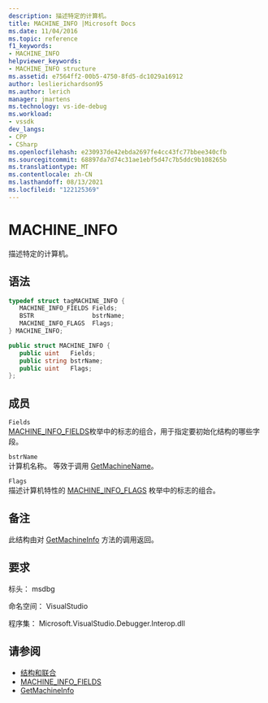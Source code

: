 ```yaml
---
description: 描述特定的计算机。
title: MACHINE_INFO |Microsoft Docs
ms.date: 11/04/2016
ms.topic: reference
f1_keywords:
- MACHINE_INFO
helpviewer_keywords:
- MACHINE_INFO structure
ms.assetid: e7564ff2-00b5-4750-8fd5-dc1029a16912
author: leslierichardson95
ms.author: lerich
manager: jmartens
ms.technology: vs-ide-debug
ms.workload:
- vssdk
dev_langs:
- CPP
- CSharp
ms.openlocfilehash: e230937de42ebda2697fe4cc43fc77bbee340cfb
ms.sourcegitcommit: 68897da7d74c31ae1ebf5d47c7b5ddc9b108265b
ms.translationtype: MT
ms.contentlocale: zh-CN
ms.lasthandoff: 08/13/2021
ms.locfileid: "122125369"
---
```

# <a name="machine_info"></a>MACHINE_INFO
描述特定的计算机。

## <a name="syntax"></a>语法

```cpp
typedef struct tagMACHINE_INFO { 
   MACHINE_INFO_FIELDS Fields;
   BSTR                bstrName;
   MACHINE_INFO_FLAGS  Flags;
} MACHINE_INFO;
```

```csharp
public struct MACHINE_INFO { 
   public uint   Fields;
   public string bstrName;
   public uint   Flags;
};
```

## <a name="members"></a>成员
 `Fields`\
 [MACHINE_INFO_FIELDS](../../../extensibility/debugger/reference/machine-info-fields.md)枚举中的标志的组合，用于指定要初始化结构的哪些字段。

 `bstrName`\
 计算机名称。 等效于调用 [GetMachineName](../../../extensibility/debugger/reference/idebugcoreserver2-getmachinename.md)。

 `Flags`\
 描述计算机特性的 [MACHINE_INFO_FLAGS](../../../extensibility/debugger/reference/machine-info-flags.md) 枚举中的标志的组合。

## <a name="remarks"></a>备注
 此结构由对 [GetMachineInfo](../../../extensibility/debugger/reference/idebugcoreserver2-getmachineinfo.md) 方法的调用返回。

## <a name="requirements"></a>要求
 标头： msdbg

 命名空间： VisualStudio

 程序集： Microsoft.VisualStudio.Debugger.Interop.dll

## <a name="see-also"></a>请参阅
- [结构和联合](../../../extensibility/debugger/reference/structures-and-unions.md)
- [MACHINE_INFO_FIELDS](../../../extensibility/debugger/reference/machine-info-fields.md)
- [GetMachineInfo](../../../extensibility/debugger/reference/idebugcoreserver2-getmachineinfo.md)
